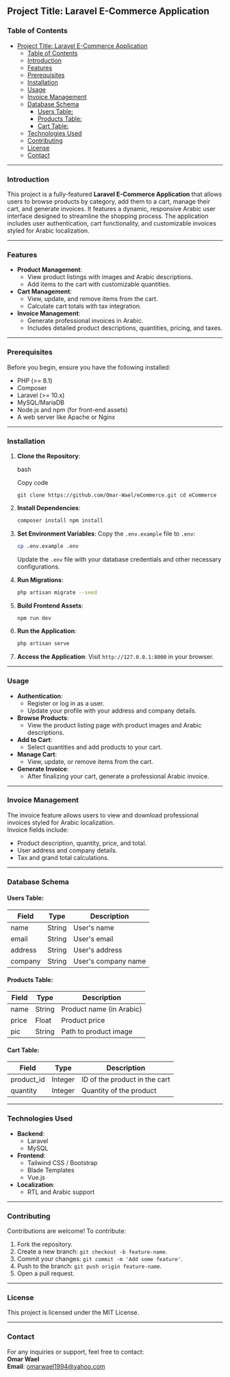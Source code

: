 ## Project Title: Laravel E-Commerce Application

### Table of Contents

- [Project Title: Laravel E-Commerce Application](#project-title-laravel-e-commerce-application)
  - [Table of Contents](#table-of-contents)
  - [Introduction](#introduction)
  - [Features](#features)
  - [Prerequisites](#prerequisites)
  - [Installation](#installation)
  - [Usage](#usage)
  - [Invoice Management](#invoice-management)
  - [Database Schema](#database-schema)
    - [Users Table:](#users-table)
    - [Products Table:](#products-table)
    - [Cart Table:](#cart-table)
  - [Technologies Used](#technologies-used)
  - [Contributing](#contributing)
  - [License](#license)
  - [Contact](#contact)

* * *

### Introduction

This project is a fully-featured **Laravel E-Commerce Application** that allows users to browse products by category, add them to a cart, manage their cart, and generate invoices. It features a dynamic, responsive Arabic user interface designed to streamline the shopping process. The application includes user authentication, cart functionality, and customizable invoices styled for Arabic localization.

* * *

### Features


*   **Product Management**:
    *   View product listings with images and Arabic descriptions.
    *   Add items to the cart with customizable quantities.
*   **Cart Management**:
    *   View, update, and remove items from the cart.
    *   Calculate cart totals with tax integration.
*   **Invoice Management**:
    *   Generate professional invoices in Arabic.
    *   Includes detailed product descriptions, quantities, pricing, and taxes.

* * *

### Prerequisites

Before you begin, ensure you have the following installed:

*   PHP (>= 8.1)
*   Composer
*   Laravel (>= 10.x)
*   MySQL/MariaDB
*   Node.js and npm (for front-end assets)
*   A web server like Apache or Nginx

* * *

### Installation

1.  **Clone the Repository**:
    
    bash
    
    Copy code
    
    `git clone https://github.com/Omar-Wael/eCommerce.git cd eCommerce`
    
2.  **Install Dependencies**:
    
    ```bash
    composer install npm install
    ```
    
    
3.  **Set Environment Variables**: Copy the `.env.example` file to `.env`:
    
    ```bash
    cp .env.example .env
    ```
    
    Update the `.env` file with your database credentials and other necessary configurations.
    
1.  **Run Migrations**:
    
    ```bash
    php artisan migrate --seed
    ```
    
2.  **Build Frontend Assets**:
    
    ```bash
    npm run dev
    ```
    
3.  **Run the Application**:
    
    ```bash    
    php artisan serve
    ```
    
4.  **Access the Application**: Visit `http://127.0.0.1:8000` in your browser.
    

* * *

### Usage

*   **Authentication**:
    *   Register or log in as a user.
    *   Update your profile with your address and company details.
*   **Browse Products**:
    *   View the product listing page with product images and Arabic descriptions.
*   **Add to Cart**:
    *   Select quantities and add products to your cart.
*   **Manage Cart**:
    *   View, update, or remove items from the cart.
*   **Generate Invoice**:
    *   After finalizing your cart, generate a professional Arabic invoice.

* * *


### Invoice Management

The invoice feature allows users to view and download professional invoices styled for Arabic localization.  
Invoice fields include:

*   Product description, quantity, price, and total.
*   User address and company details.
*   Tax and grand total calculations.

* * *

### Database Schema

#### Users Table:

| Field   | Type   | Description         |
| ------- | ------ | ------------------- |
| name    | String | User's name         |
| email   | String | User's email        |
| address | String | User's address      |
| company | String | User's company name |

#### Products Table:

| Field | Type   | Description              |
| ----- | ------ | ------------------------ |
| name  | String | Product name (in Arabic) |
| price | Float  | Product price            |
| pic   | String | Path to product image    |

#### Cart Table:

| Field      | Type    | Description                   |
| ---------- | ------- | ----------------------------- |
| product_id | Integer | ID of the product in the cart |
| quantity   | Integer | Quantity of the product       |

* * *

### Technologies Used

*   **Backend**:
    *   Laravel
    *   MySQL
*   **Frontend**:
    *   Tailwind CSS / Bootstrap
    *   Blade Templates
    *   Vue.js
*   **Localization**:
    *   RTL and Arabic support

* * *

### Contributing

Contributions are welcome! To contribute:

1.  Fork the repository.
2.  Create a new branch: `git checkout -b feature-name`.
3.  Commit your changes: `git commit -m 'Add some feature'`.
4.  Push to the branch: `git push origin feature-name`.
5.  Open a pull request.

* * *

### License

This project is licensed under the MIT License.

* * *

### Contact

For any inquiries or support, feel free to contact:  
**Omar Wael**  
**Email**: omarwael1994@yahoo.com

